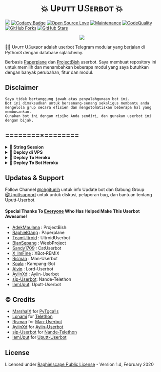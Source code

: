  <h1 align="center">💥 Uᴘᴜᴛᴛ U𝚂ᴇʀʙᴏᴛ 💥</h1>

<a href="https://github.com/iamuput/Uputt-Userbot/commits"> <img src="https://img.shields.io/github/last-commit/sip-Userbot/Nande-Telethon?color=red&logo=github&logoColor=blue&style=for-the-badge" /></a>
[![Codacy Badge](https://api.codacy.com/project/badge/Grade/3bb370170e7147778ce4c76443ae08d6)](https://app.codacy.com/gh/iamuput/Uputt-Userbot?utm_source=github.com&utm_medium=referral&utm_content=iamuput/Uputt-Userbot&utm_campaign=Badge_Grade_Settings)
[![Open Source Love](https://badges.frapsoft.com/os/v2/open-source.png?v=103)](https://github.com/iamuput/Uputt-Userbot)
[![Maintenance](https://img.shields.io/badge/Maintained%3F-Yes-blue)](https://GitHub.com/iamuput/Uputt-Userbot/graphs/commit-activity)
[![CodeQuality](https://img.shields.io/codacy/grade/a723cb464d5a4d25be3152b5d71de82d?color=blue&logo=codacy)](https://app.codacy.com/gh/iamuput/Uputt-Userbot/dashboard)
[![GitHub Forks](https://img.shields.io/github/forks/iamuput/Uputt-Userbot?&logo=github)](https://github.com/iamuput/Uputt-Userbot/fork)
[![GitHub Stars](https://img.shields.io/github/stars/iamuput/Uputt-Userbot?&logo=github)](https://github.com/iamuput/Uputt-Userbot/stargazers)


<p align="center">
  <img src="https://telegra.ph/file/0ad4340e83e612e14352b.jpg">
</p>

👩‍💻 Uᴘᴜᴛᴛ U𝚂ᴇʀʙᴏᴛ adalah userbot Telegram modular yang berjalan di Python3 dengan database sqlalchemy.

Berbasis [Paperplane](https://github.com/RaphielGang/Telegram-UserBot) dan [ProjectBish](https://github.com/adekmaulana/ProjectBish) userbot.
Saya membuat repository ini untuk memilih dan menambahkan beberapa modul yang saya butuhkan dengan banyak perubahan, fitur dan modul.

## Disclaimer

```
Saya tidak bertanggung jawab atas penyalahgunaan bot ini.
Bot ini dimaksudkan untuk bersenang-senang sekaligus membantu anda
mengelola grup secara efisien dan mengotomatiskan beberapa hal yang membosankan.
Gunakan bot ini dengan risiko Anda sendiri, dan gunakan userbot ini dengan bijak.
```

## ========×========

<details>
<summary><b>🔗 String Session</b></summary>
<br>
    
> Anda memerlukan API_ID & API_HASH untuk menghasilkan sesi telethon. ambil APP ID dan API Hash di my.telegram.org
<h4> Generate Session via Repl: </h4>    
<p><a href="https://repl.it/@nandeestringbot/NandeString?lite=1&outputonly=1"><img src="https://img.shields.io/badge/Generate%20On%20Repl-blueviolet?style=for-the-badge&logo=appveyor" width="200""/></a></p>
<h4> Generate Session via Telegram String Uputt Bot: </h4>    
<p><a href="https://t.me/StringUputtBot"><img src="https://img.shields.io/badge/TG%20String%20Uputt%20Bot-blueviolet?style=for-the-badge&logo=appveyor" width="200""/></a></p>
    
</details>

<details>
<summary><b>🔗 Deploy di VPS</b></summary>
<br>

### Tutorial Deploy di VPS


 • `git clone https://github.com/iamuput/Uputt-Userbot`

 • `cd Uputt-Userbot`

 • `pip3 install -U -r requirements.txt`

 • `mv sample_config.env config.env`

 • `nano config.env`
  - isi vars
  - Jika sudah 
  - ketik ctrl + S
  - ctrl + X

 • `screen -S Uputt-Userbot`

 • `bash start`

</details>

<details>
<summary><b>🔗 Deploy To Heroku</b></summary>
<br>

<p><a href="https://heroku.com/deploy?template=https://github.com/iamuput/Uputt-Userbot"><img src="https://img.shields.io/badge/BUAT DI-HEROKU-aqua?style=plastic&logo=heroku&logoColor=gold"width="300" /></a></p>

</details>

<details>
<summary><b>🔗 Deploy To Bot Heroku</b></summary>
<br>

<p><a href="https://telegram.dog/XTZ_HerokuBot?start=aWFtdXB1dC9VcHV0dC1Vc2VyYm90IFVwdXR0LVVzZXJib3Q"><img src="https://img.shields.io/badge/BUAT DI -BOT HEROKU-aqua?style=plastic&logo=heroku&logoColor=gold"width="300" height="45" /></a></p>

</details>

## Updates & Support

Follow Channel [@ohgitunih](https://t.me/Uputtsupport) untuk info Update bot dan Gabung Group [@Uputtsupport](https://t.me/Uputtsupport) untuk untuk diskusi, pelaporan bug, dan bantuan tentang Uputt-Userbot.

#### Special Thanks To [Everyone](https://github.com/mrismanaziz/Man-Userbot/graphs/contributors) Who Has Helped Make This Userbot Awesome!
-  [AdekMaulana](https://github.com/adekmaulana) : ProjectBish
-  [RaphielGang](https://github.com/RaphielGang) : Paperplane
-  [TeamUltroid](https://github.com/TeamUltroid/Ultroid) :  UltroidUserbot
-  [BianSepang](https://github.com/BianSepang/WeebProject) : WeebProject
-  [Sandy1709](https://github.com/sandy1709/catuserbot) : CatUserbot
-  [X_ImFine](https://github.com/ximfine) :  XBot-REMIX
-  [Risman](https://github.com/mrismanaziz/Man-Userbot) :  Man-Userbot
-  [Koala](https://github.com/ManusiaRakitan/Kampang-Bot) : Kampang-Bot
-  [Alvin](https://github.com/Zora24/Lord-Userbot) : Lord-Userbot
-  [AyiinXd](https://github.com/AyiinXd/Ayiin-Userbot) : Ayiin-Userbot
-  [sip-Userbot](https://github.com/sip-Userbot/Nande-Telethon): Nande-Telethon
-  [IamUput](https://github.com/iamuput/Uputt-Userbot): Uputt-Userbot

## © Credits
-  [MarshalX](https://github.com/MarshalX) for [PyTgcalls](https://github.com/MarshalX/tgcalls)
-  [Lonami](https://github.com/LonamiWebs/) for [Telethon](https://github.com/LonamiWebs/Telethon)
-  [Risman](https://github.com/mrismanaziz) for [Man-Userbot](https://github.com/mrismanaziz/Man-Userbot)
-  [AyiinXd](https://github.com/AyiinXd) for [Ayiin-Userbot](https://github.com/AyiinXd/Ayiin-Userbot)
-  [sip-Userbot](https://github.com/sip-Userbot) for [Nande-Telethon](https://github.com/sip-Userbot/Nande-Telethon)
-  [IamUput](https://github.com/iamuput) for [Uputt-Userbot](https://github.com/iamuput/Uputt-Userbot)
## License
Licensed under [Raphielscape Public License](https://github.com/iamuput/Uputt-Userbot/blob/Uputt-Userbot/LICENSE) - Version 1.d, February 2020


